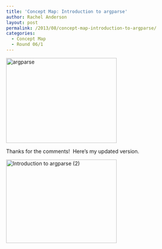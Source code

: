 ```yaml
---
title: 'Concept Map: Introduction to argparse'
author: Rachel Anderson
layout: post
permalink: /2013/08/concept-map-introduction-to-argparse/
categories:
  - Concept Map
  - Round 06/1
---
```

[<img class="size-medium wp-image-4018 aligncenter" alt="argparse" src="http://teaching.software-carpentry.org/wp-content/uploads/2013/08/argparse-300x231.png" width="300" height="231" />][1]

Thanks for the comments!  Here&#8217;s my updated version.

[<img class="aligncenter size-medium wp-image-4079" alt="Introduction to argparse (2)" src="http://teaching.software-carpentry.org/wp-content/uploads/2013/08/argparse2-300x227.png" width="300" height="227" />][2]

 [1]: http://teaching.software-carpentry.org/wp-content/uploads/2013/08/argparse.png
 [2]: http://teaching.software-carpentry.org/wp-content/uploads/2013/08/argparse2.png